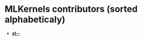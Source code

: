 MLKernels contributors (sorted alphabeticaly)
============================================

* **[st--](https://github.com/st--)**
